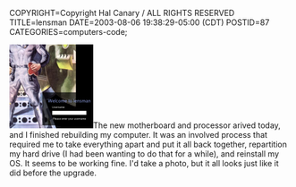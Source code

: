 COPYRIGHT=Copyright Hal Canary / ALL RIGHTS RESERVED
TITLE=lensman
DATE=2003-08-06 19:38:29-05:00 (CDT)
POSTID=87
CATEGORIES=computers-code;

 [![[login screen]](/images/thumb-login-scaled.png)](/images/login-scaled.png)The new motherboard and processor arived today, and I finished rebuilding my computer. It was an involved process that required me to take everything apart and put it all back together, repartition my hard drive (I had been wanting to do that for a while), and reinstall my OS. It seems to be working fine. I'd take a photo, but it all looks just like it did before the upgrade.
